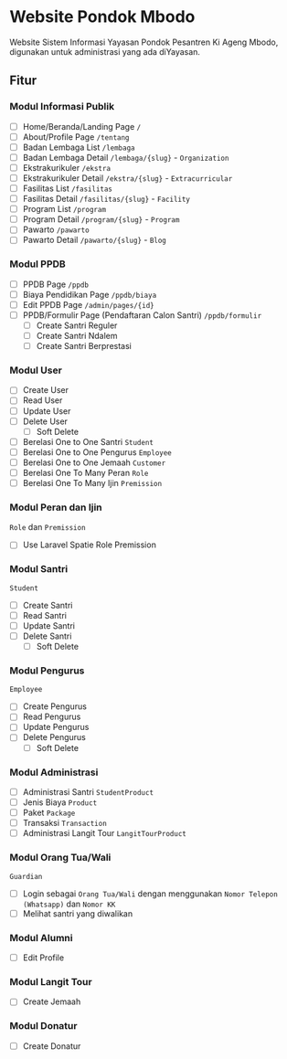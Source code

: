 # Website Pondok Mbodo

Website Sistem Informasi Yayasan Pondok Pesantren Ki Ageng Mbodo, digunakan untuk administrasi yang ada diYayasan.

## Fitur

### Modul Informasi Publik

-   [ ] Home/Beranda/Landing Page `/`
-   [ ] About/Profile Page `/tentang`
-   [ ] Badan Lembaga List `/lembaga`
-   [ ] Badan Lembaga Detail `/lembaga/{slug}` - `Organization`
-   [ ] Ekstrakurikuler `/ekstra`
-   [ ] Ekstrakurikuler Detail `/ekstra/{slug}` - `Extracurricular`
-   [ ] Fasilitas List `/fasilitas`
-   [ ] Fasilitas Detail `/fasilitas/{slug}` - `Facility`
-   [ ] Program List `/program`
-   [ ] Program Detail `/program/{slug}` - `Program`
-   [ ] Pawarto `/pawarto`
-   [ ] Pawarto Detail `/pawarto/{slug}` - `Blog`

### Modul PPDB

-   [ ] PPDB Page `/ppdb`
-   [ ] Biaya Pendidikan Page `/ppdb/biaya`
-   [ ] Edit PPDB Page `/admin/pages/{id}`
-   [ ] PPDB/Formulir Page (Pendaftaran Calon Santri) `/ppdb/formulir`
    -   [ ] Create Santri Reguler
    -   [ ] Create Santri Ndalem
    -   [ ] Create Santri Berprestasi

### Modul User

-   [ ] Create User
-   [ ] Read User
-   [ ] Update User
-   [ ] Delete User
    -   [ ] Soft Delete
-   [ ] Berelasi One to One Santri `Student`
-   [ ] Berelasi One to One Pengurus `Employee`
-   [ ] Berelasi One to One Jemaah `Customer`
-   [ ] Berelasi One To Many Peran `Role`
-   [ ] Berelasi One To Many Ijin `Premission`

### Modul Peran dan Ijin

`Role` dan `Premission`

-   [ ] Use Laravel Spatie Role Premission

### Modul Santri

`Student`

-   [ ] Create Santri
-   [ ] Read Santri
-   [ ] Update Santri
-   [ ] Delete Santri
    -   [ ] Soft Delete

### Modul Pengurus

`Employee`

-   [ ] Create Pengurus
-   [ ] Read Pengurus
-   [ ] Update Pengurus
-   [ ] Delete Pengurus
    -   [ ] Soft Delete

### Modul Administrasi

-   [ ] Administrasi Santri `StudentProduct`
-   [ ] Jenis Biaya `Product`
-   [ ] Paket `Package`
-   [ ] Transaksi `Transaction`
-   [ ] Administrasi Langit Tour `LangitTourProduct`

### Modul Orang Tua/Wali

`Guardian`

-   [ ] Login sebagai `Orang Tua/Wali` dengan menggunakan `Nomor Telepon (Whatsapp)` dan `Nomor KK`
-   [ ] Melihat santri yang diwalikan

### Modul Alumni

-   [ ] Edit Profile

### Modul Langit Tour

-   [ ] Create Jemaah

### Modul Donatur

-   [ ] Create Donatur
